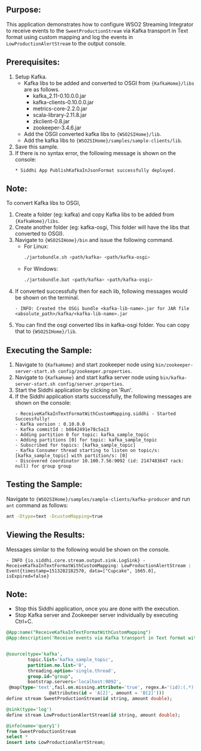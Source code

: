 ## Purpose:
This application demonstrates how to configure WSO2 Streaming Integrator to receive events to the `SweetProductionStream` via Kafka transport in Text format using custom mapping and log the events in `LowProductionAlertStream` to the output console.

## Prerequisites:
1. Setup Kafka.
	* Kafka libs to be added and converted to OSGI from `{KafkaHome}/libs` are as follows.
		* kafka_2.11-0.10.0.0.jar
		* kafka-clients-0.10.0.0.jar
		* metrics-core-2.2.0.jar
		* scala-library-2.11.8.jar
		* zkclient-0.8.jar
		* zookeeper-3.4.6.jar
	*  Add the OSGI converted kafka libs to `{WSO2SIHome}/lib`.
	*  Add the kafka libs to `{WSO2SIHome}/samples/sample-clients/lib`.
2. Save this sample.
3. If there is no syntax error, the following message is shown on the console:
	```
	* Siddhi App PublishKafkaInJsonFormat successfully deployed.
	```

## Note:
To convert Kafka libs to OSGI,
1. Create a folder (eg: kafka) and copy Kafka libs to be added from `{KafkaHome}/libs`.
2. Create another folder (eg: kafka-osgi, This folder will have the libs that converted to OSGI).
3. Navigate to `{WSO2SIHome}/bin` and issue the following command.
	- For Linux:
		```bash
		./jartobundle.sh <path/kafka> <path/kafka-osgi>
		```
	- For Windows:
		```bash
		./jartobundle.bat <path/kafka> <path/kafka-osgi>
		```
4. If converted successfully then for each lib, following messages would be shown on the terminal.
    ```
    - INFO: Created the OSGi bundle <kafka-lib-name>.jar for JAR file <absolute_path>/kafka/<kafka-lib-name>.jar
    ```
5. You can find the osgi converted libs in kafka-osgi folder. You can copy that to `{WSO2SIHome}/lib`.

## Executing the Sample:
1. Navigate to `{KafkaHome}` and start zookeeper node using `bin/zookeeper-server-start.sh config/zookeeper.properties`.
2. Navigate to `{KafkaHome}` and start kafka server node using `bin/kafka-server-start.sh config/server.properties`.
3. Start the Siddhi application by clicking on 'Run'.
4. If the Siddhi application starts successfully, the following messages are shown on the console:
	```
	- ReceiveKafkaInTextFormatWithCustomMapping.siddhi - Started Successfully!
	- Kafka version : 0.10.0.0
	- Kafka commitId : b8642491e78c5a13
	- Adding partition 0 for topic: kafka_sample_topic
	- Adding partitions [0] for topic: kafka_sample_topic
	- Subscribed for topics: [kafka_sample_topic]
	- Kafka Consumer thread starting to listen on topic/s: [kafka_sample_topic] with partition/s: [0]
	- Discovered coordinator 10.100.7.56:9092 (id: 2147483647 rack: null) for group group
	```

## Testing the Sample:
Navigate to `{WSO2SIHome}/samples/sample-clients/kafka-producer` and run `ant` command as follows:
```bash
ant -Dtype=text -DcustomMapping=true
```

## Viewing the Results:
Messages similar to the following would be shown on the console.
```
- INFO {io.siddhi.core.stream.output.sink.LogSink} - ReceiveKafkaInTextFormatWithCustomMapping: LowProductionAlertStream : Event{timestamp=1513282182570, data=["Cupcake", 1665.0], isExpired=false}
```

## Note:
* Stop this Siddhi application, once you are done with the execution.
* Stop Kafka server and Zookeeper server individually by executing Ctrl+C.

```sql
@App:name("ReceiveKafkaInTextFormatWithCustomMapping")
@App:description('Receive events via Kafka transport in Text format with custom mapping and view the output on the console')


@source(type='kafka',
        topic.list='kafka_sample_topic',
        partition.no.list='0',
        threading.option='single.thread',
        group.id="group",
        bootstrap.servers='localhost:9092',
 @map(type='text',fail.on.missing.attribute='true', regex.A='(id):(.*)', regex.B='(amount):([-.0-9]+)',
                @attributes(id = 'A[2]', amount = 'B[2]')))
define stream SweetProductionStream(id string, amount double);

@sink(type='log')
define stream LowProductionAlertStream(id string, amount double);

@info(name='query1')
from SweetProductionStream
select *
insert into LowProductionAlertStream;
```